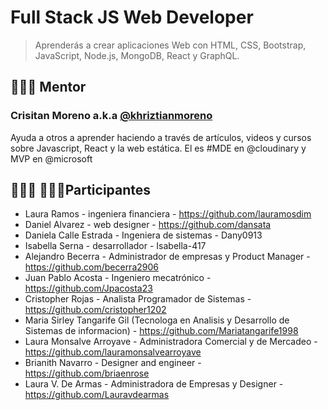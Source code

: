 # Full Stack JS Web Developer
> Aprenderás a crear aplicaciones Web con HTML, CSS, Bootstrap, JavaScript, Node.js, MongoDB, React y GraphQL.

## 👨🏼‍🏫 Mentor

### Crisitan Moreno a.k.a [@khriztianmoreno](https://twitter.com/khriztianmoreno)

Ayuda a otros a aprender haciendo a través de artículos, videos y cursos sobre Javascript, React y la web estática. El es #MDE en @cloudinary y MVP en @microsoft

## 👩🏻‍💻 👨🏼‍💻Participantes


- Laura Ramos - ingeniera financiera - https://github.com/lauramosdim
- Daniel Alvarez - web designer - https://github.com/dansata
- Daniela Calle Estrada - Ingeniera de sistemas - Dany0913
- Isabella Serna - desarrollador - Isabella-417
- Alejandro Becerra - Administrador de empresas y Product Manager - https://github.com/becerra2906
- Juan Pablo Acosta - Ingeniero mecatrónico -https://github.com/Jpacosta23
- Cristopher Rojas - Analista Programador de Sistemas - https://github.com/cristopher1202
- Maria Sirley Tangarife Gil (Tecnologa en Analisis y Desarrollo de Sistemas de informacion) - https://github.com/Mariatangarife1998
- Laura Monsalve Arroyave - Administradora Comercial y de Mercadeo - https://github.com/lauramonsalvearroyave
- Brianith Navarro - Designer and engineer - https://github.com/briaenrose
- Laura V. De Armas - Administradora de Empresas y Designer - https://github.com/Lauravdearmas